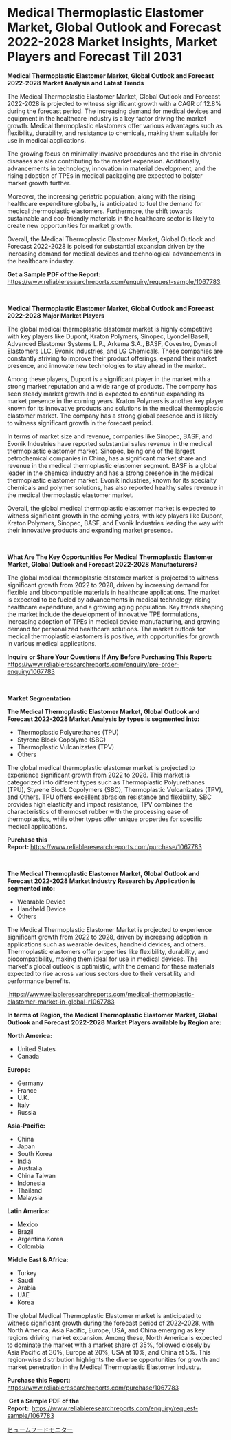 <p><h1>Medical Thermoplastic Elastomer Market, Global Outlook and Forecast 2022-2028 Market Insights, Market Players and Forecast Till 2031</h1></p><p><strong>Medical Thermoplastic Elastomer Market, Global Outlook and Forecast 2022-2028 Market Analysis and Latest Trends</strong></p>
<p><p>The Medical Thermoplastic Elastomer Market, Global Outlook and Forecast 2022-2028 is projected to witness significant growth with a CAGR of 12.8% during the forecast period. The increasing demand for medical devices and equipment in the healthcare industry is a key factor driving the market growth. Medical thermoplastic elastomers offer various advantages such as flexibility, durability, and resistance to chemicals, making them suitable for use in medical applications.</p><p>The growing focus on minimally invasive procedures and the rise in chronic diseases are also contributing to the market expansion. Additionally, advancements in technology, innovation in material development, and the rising adoption of TPEs in medical packaging are expected to bolster market growth further.</p><p>Moreover, the increasing geriatric population, along with the rising healthcare expenditure globally, is anticipated to fuel the demand for medical thermoplastic elastomers. Furthermore, the shift towards sustainable and eco-friendly materials in the healthcare sector is likely to create new opportunities for market growth.</p><p>Overall, the Medical Thermoplastic Elastomer Market, Global Outlook and Forecast 2022-2028 is poised for substantial expansion driven by the increasing demand for medical devices and technological advancements in the healthcare industry.</p></p>
<p><strong>Get a Sample PDF of the Report:&nbsp;</strong> <a href="https://www.reliableresearchreports.com/enquiry/request-sample/1067783">https://www.reliableresearchreports.com/enquiry/request-sample/1067783</a></p>
<p>&nbsp;</p>
<p><strong>Medical Thermoplastic Elastomer Market, Global Outlook and Forecast 2022-2028 Major Market Players</strong></p>
<p><p>The global medical thermoplastic elastomer market is highly competitive with key players like Dupont, Kraton Polymers, Sinopec, LyondellBasell, Advanced Elastomer Systems L.P., Arkema S.A., BASF, Covestro, Dynasol Elastomers LLC, Evonik Industries, and LG Chemicals. These companies are constantly striving to improve their product offerings, expand their market presence, and innovate new technologies to stay ahead in the market.</p><p>Among these players, Dupont is a significant player in the market with a strong market reputation and a wide range of products. The company has seen steady market growth and is expected to continue expanding its market presence in the coming years. Kraton Polymers is another key player known for its innovative products and solutions in the medical thermoplastic elastomer market. The company has a strong global presence and is likely to witness significant growth in the forecast period.</p><p>In terms of market size and revenue, companies like Sinopec, BASF, and Evonik Industries have reported substantial sales revenue in the medical thermoplastic elastomer market. Sinopec, being one of the largest petrochemical companies in China, has a significant market share and revenue in the medical thermoplastic elastomer segment. BASF is a global leader in the chemical industry and has a strong presence in the medical thermoplastic elastomer market. Evonik Industries, known for its specialty chemicals and polymer solutions, has also reported healthy sales revenue in the medical thermoplastic elastomer market.</p><p>Overall, the global medical thermoplastic elastomer market is expected to witness significant growth in the coming years, with key players like Dupont, Kraton Polymers, Sinopec, BASF, and Evonik Industries leading the way with their innovative products and expanding market presence.</p></p>
<p>&nbsp;</p>
<p><strong>What Are The Key Opportunities For Medical Thermoplastic Elastomer Market, Global Outlook and Forecast 2022-2028 Manufacturers?</strong></p>
<p><p>The global medical thermoplastic elastomer market is projected to witness significant growth from 2022 to 2028, driven by increasing demand for flexible and biocompatible materials in healthcare applications. The market is expected to be fueled by advancements in medical technology, rising healthcare expenditure, and a growing aging population. Key trends shaping the market include the development of innovative TPE formulations, increasing adoption of TPEs in medical device manufacturing, and growing demand for personalized healthcare solutions. The market outlook for medical thermoplastic elastomers is positive, with opportunities for growth in various medical applications.</p></p>
<p><strong>Inquire or Share Your Questions If Any Before Purchasing This Report:</strong> <a href="https://www.reliableresearchreports.com/enquiry/pre-order-enquiry/1067783">https://www.reliableresearchreports.com/enquiry/pre-order-enquiry/1067783</a></p>
<p>&nbsp;</p>
<p><strong>Market Segmentation</strong></p>
<p><strong>The Medical Thermoplastic Elastomer Market, Global Outlook and Forecast 2022-2028 Market Analysis by types is segmented into:</strong></p>
<p><ul><li>Thermoplastic Polyurethanes (TPU)</li><li>Styrene Block Copolyme (SBC)</li><li>Thermoplastic Vulcanizates (TPV)</li><li>Others</li></ul></p>
<p><p>The global medical thermoplastic elastomer market is projected to experience significant growth from 2022 to 2028. This market is categorized into different types such as Thermoplastic Polyurethanes (TPU), Styrene Block Copolymers (SBC), Thermoplastic Vulcanizates (TPV), and Others. TPU offers excellent abrasion resistance and flexibility, SBC provides high elasticity and impact resistance, TPV combines the characteristics of thermoset rubber with the processing ease of thermoplastics, while other types offer unique properties for specific medical applications.</p></p>
<p><strong>Purchase this Report:&nbsp;</strong><a href="https://www.reliableresearchreports.com/purchase/1067783">https://www.reliableresearchreports.com/purchase/1067783</a></p>
<p>&nbsp;</p>
<p><strong>The Medical Thermoplastic Elastomer Market, Global Outlook and Forecast 2022-2028 Market Industry Research by Application is segmented into:</strong></p>
<p><ul><li>Wearable Device</li><li>Handheld Device</li><li>Others</li></ul></p>
<p><p>The Medical Thermoplastic Elastomer Market is projected to experience significant growth from 2022 to 2028, driven by increasing adoption in applications such as wearable devices, handheld devices, and others. Thermoplastic elastomers offer properties like flexibility, durability, and biocompatibility, making them ideal for use in medical devices. The market's global outlook is optimistic, with the demand for these materials expected to rise across various sectors due to their versatility and performance benefits.</p></p>
<p><a href="https://www.reliableresearchreports.com/medical-thermoplastic-elastomer-market-in-global-r1067783">&nbsp;https://www.reliableresearchreports.com/medical-thermoplastic-elastomer-market-in-global-r1067783</a></p>
<p><strong>In terms of Region, the Medical Thermoplastic Elastomer Market, Global Outlook and Forecast 2022-2028 Market Players available by Region are:</strong></p>
<p>
    <p> <strong> North America: </strong>
        <ul>
            <li>United States</li>
            <li>Canada</li>
        </ul>
        </p> 
    <p> <strong> Europe: </strong>
        <ul>
            <li>Germany</li>
            <li>France</li>
            <li>U.K.</li>
            <li>Italy</li>
            <li>Russia</li>
        </ul>
        </p> 
    <p> <strong> Asia-Pacific: </strong>
        <ul>
            <li>China</li>
            <li>Japan</li>
            <li>South Korea</li>
            <li>India</li>
            <li>Australia</li>
            <li>China Taiwan</li>
            <li>Indonesia</li>
            <li>Thailand</li>
            <li>Malaysia</li>
        </ul>
        </p> 
    <p> <strong> Latin America: </strong>
        <ul>
            <li>Mexico</li>
            <li>Brazil</li>
            <li>Argentina Korea</li>
            <li>Colombia</li>
        </ul>
        </p> 
    <p> <strong> Middle East & Africa: </strong>
        <ul>
            <li>Turkey</li>
            <li>Saudi</li>
            <li>Arabia</li>
            <li>UAE</li>
            <li>Korea</li>
        </ul>
    </p>
    </p>
<p><p>The global Medical Thermoplastic Elastomer market is anticipated to witness significant growth during the forecast period of 2022-2028, with North America, Asia Pacific, Europe, USA, and China emerging as key regions driving market expansion. Among these, North America is expected to dominate the market with a market share of 35%, followed closely by Asia Pacific at 30%, Europe at 20%, USA at 10%, and China at 5%. This region-wise distribution highlights the diverse opportunities for growth and market penetration in the Medical Thermoplastic Elastomer industry.</p></p>
<p><strong>Purchase this Report: </strong><a href="https://www.reliableresearchreports.com/purchase/1067783">https://www.reliableresearchreports.com/purchase/1067783</a></p>
<p>&nbsp;<strong>Get a Sample PDF of the Report:&nbsp;&nbsp;</strong><a href="https://www.reliableresearchreports.com/enquiry/request-sample/1067783">https://www.reliableresearchreports.com/enquiry/request-sample/1067783</a></p>
<p><strong></strong></p>
<p><p><a href="https://medium.com/@lauriank/%E3%83%95%E3%83%A5%E3%83%BC%E3%83%A0%E3%83%95%E3%83%BC%E3%83%89%E3%83%A2%E3%83%8B%E3%82%BF%E3%83%BC%E5%B8%82%E5%A0%B4%E3%81%AF-%E5%B8%82%E5%A0%B4%E3%82%B7%E3%82%A7%E3%82%A2-%E5%B8%82%E5%A0%B4%E3%81%AE%E3%83%88%E3%83%AC%E3%83%B3%E3%83%89-%E5%B8%82%E5%A0%B4%E3%81%AE%E6%88%90%E9%95%B7%E3%81%AB%E9%96%A2%E3%81%99%E3%82%8B%E6%83%85%E5%A0%B1%E3%82%92%E6%8F%90%E4%BE%9B%E3%81%97%E3%81%BE%E3%81%99-a332e69be5ec">ヒュームフードモニター</a></p></p>